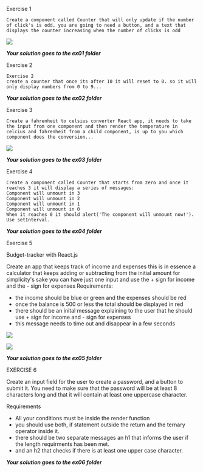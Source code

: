 Exercise 1 

    Create a component called Counter that will only update if the number of click's is odd. you are going to need a button, and a text that displays the counter increasing when the number of clicks is odd
    
    
![](https://d2mxuefqeaa7sj.cloudfront.net/s_B129F1F5CCCDE7FA1BDACCD2F4F756ABC4E298094B0A789416A13B24C0A2AC85_1505311683294_image.png)

***Your solution goes to the ex01 folder***







Exercise 2

    Exercise 2
    create a counter that once its after 10 it will reset to 0. so it will only display numbers from 0 to 9...

***Your solution goes to the ex02 folder***






Exercise 3

    Create a fahrenheit to celsius converter React app, it needs to take the input from one component and then render the temperature in celcius and fahrenheit from a child component, is up to you which component does the conversion...
![](https://d2mxuefqeaa7sj.cloudfront.net/s_B129F1F5CCCDE7FA1BDACCD2F4F756ABC4E298094B0A789416A13B24C0A2AC85_1505311723874_image.png)

***Your solution goes to the ex03 folder***







Exercise 4

    Create a component called Counter that starts from zero and once it reaches 3 it will display a series of messages:
    Component will unmount in 3
    Component will unmount in 2
    Component will unmount in 1
    Component will unmount in 0
    When it reaches 0 it should alert('The component will unmount now!'). Use setInterval.


***Your solution goes to the ex04 folder***






Exercise 5

Budget-tracker with React.js

Create an app that keeps track of income and expenses
this is in essence a calculator that keeps adding or subtracting from the initial amount
for simplicity's sake you can have just one input and use the + sign for income and the - sign for expenses
Requirements:

- the income should be blue or green and the expenses should be red
- once the balance is 500 or less the total should be displayed in red
- there should be an inital message explaining to the user that he should use + sign for income and - sign for expenses
- this message needs to time out and disappear in a few seconds


![](https://d2mxuefqeaa7sj.cloudfront.net/s_B129F1F5CCCDE7FA1BDACCD2F4F756ABC4E298094B0A789416A13B24C0A2AC85_1511276217680_image.png)

![](https://d2mxuefqeaa7sj.cloudfront.net/s_B129F1F5CCCDE7FA1BDACCD2F4F756ABC4E298094B0A789416A13B24C0A2AC85_1511276229620_image.png)

***Your solution goes to the ex05 folder***






EXERCISE 6

Create an input field for the user to create  a password, and a button to submit it.
You need  to make sure that the password will be at least 8 characters long and that it will contain at least one uppercase character.

Requirements

- All your conditions must be inside the render function
- you should use both, if statement outside the return and the ternary operator inside it.
- there should be two separate messages an h1 that informs the user if the length requirments has been met.
- and an h2 that checks if there is at least one upper case character.

***Your solution goes to the ex06 folder***





